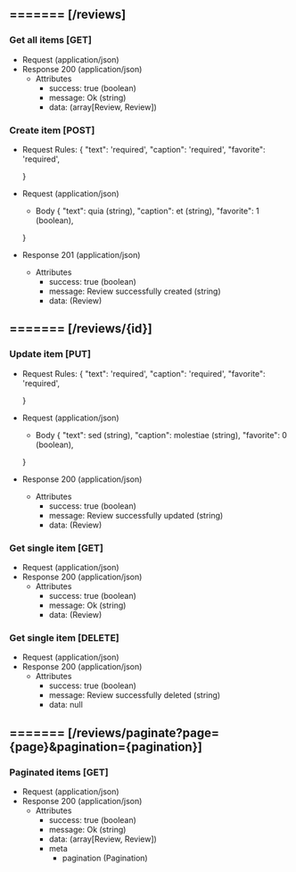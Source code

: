 ## ======= [/reviews]

### Get all items [GET]
+ Request (application/json)
    <!-- include(request/header.md) -->
+ Response 200 (application/json)
    + Attributes         
        + success: true (boolean)
        + message: Ok (string)
        + data: (array[Review, Review])

<!-- include(response/401.md) -->
<!-- include(response/500.md) -->
### Create item [POST]
+ Request Rules:
    {
        "text": 'required',
        "caption": 'required',
        "favorite": 'required',

    }
+ Request (application/json)
    <!-- include(request/header.md) -->
    + Body
    {
            "text": quia (string),
            "caption": et (string),
            "favorite": 1 (boolean),

    }
+ Response 201 (application/json)
    + Attributes         
        + success: true (boolean)
        + message: Review successfully created (string)
        + data: (Review)

<!-- include(response/401.md) -->
<!-- include(response/422.md) -->
<!-- include(response/500.md) -->

## ======= [/reviews/{id}]
### Update item [PUT]
<!-- include(parameters/id.md) -->
+ Request Rules:
    {
        "text": 'required',
        "caption": 'required',
        "favorite": 'required',

    }
+ Request (application/json)
    <!-- include(request/header.md) -->
    + Body
    {
            "text": sed (string),
            "caption": molestiae (string),
            "favorite": 0 (boolean),

    }
+ Response 200 (application/json)
    + Attributes         
        + success: true (boolean)
        + message: Review successfully updated (string)
        + data: (Review)

<!-- include(response/401.md) -->
<!-- include(response/404.md) -->
<!-- include(response/422.md) -->
<!-- include(response/500.md) -->
### Get single item [GET]
<!-- include(parameters/id.md) -->
+ Request (application/json)
    <!-- include(request/header.md) -->
+ Response 200 (application/json)
    + Attributes         
        + success: true (boolean)
        + message: Ok (string)
        + data: (Review)

<!-- include(response/401.md) -->
<!-- include(response/404.md) -->
<!-- include(response/500.md) -->
### Get single item [DELETE]
<!-- include(parameters/id.md) -->
+ Request (application/json)
    <!-- include(request/header.md) -->    
+ Response 200 (application/json)
    + Attributes         
        + success: true (boolean)
        + message: Review successfully deleted (string)
        + data: null

<!-- include(response/401.md) -->
<!-- include(response/404.md) -->
<!-- include(response/500.md) -->

## ======= [/reviews/paginate?page={page}&pagination={pagination}]
### Paginated items [GET]
<!-- include(parameters/pagination.md) -->
+ Request (application/json)
    <!-- include(request/header.md) -->
+ Response 200 (application/json)
    + Attributes         
        + success: true (boolean)
        + message: Ok (string)
        + data: (array[Review, Review])
        + meta
            + pagination (Pagination)

<!-- include(response/401.md) -->
<!-- include(response/500.md) -->


